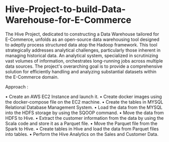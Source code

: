# Hive-Project-to-build-Data-Warehouse-for-E-Commerce
The Hive Project, dedicated to constructing a Data Warehouse tailored for E-Commerce, unfolds as an open-source data warehousing tool designed to adeptly process structured data atop the Hadoop framework. This tool strategically addresses analytical challenges, particularly those inherent in managing historical data. An analytical system, specialized in scrutinizing vast volumes of information, orchestrates long-running jobs across multiple data sources. The project's overarching goal is to provide a comprehensive solution for efficiently handling and analyzing substantial datasets within the E-Commerce domain.

Approach :

• Create an AWS EC2 Instance and launch it.
• Create docker images using the docker-compose file on the EC2 machine.
• Create the tables in MYSQL Relational Database Management System.
• Load the data from the MYSQL into the HDFS storage by using the SQOOP command.
• Move the data from HDFS to Hive.
• Extract the customer information from the data by using the Scala code and store it as a Parquet file.
• Move the Parquet file from the Spark to Hive.
• Create tables in Hive and load the data from Parquet files into tables.
• Perform the Hive Analytics on the Sales and Customer Data.
